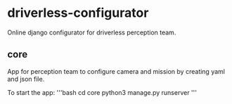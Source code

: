 # driverless-configurator
Online django configurator for driverless perception team.

## core
App for perception team to configure camera and mission by creating yaml and json file.

To start the app:
'''bash
cd core
python3 manage.py runserver
'''